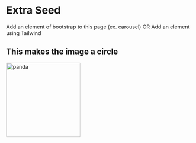 <html>
    <head>
    <link rel="stylesheet" href="extra.css">
    </head>
    <body>
<div class="index-header">
    <h1>Extra Seed</h1>
    <p>Add an element of bootstrap to this page (ex. carousel) OR Add an element using Tailwind</p>
</div>

<html>
<head>
<meta name="viewport" content="width=device-width, initial-scale=1">
<style>
img {
  border-radius: 5  0%;
}
</style>
</head>
<body>

<h2>This makes the image a circle</h2>

<img src="panda.png" alt="panda" style="width:200px">

</body>
</html> 

